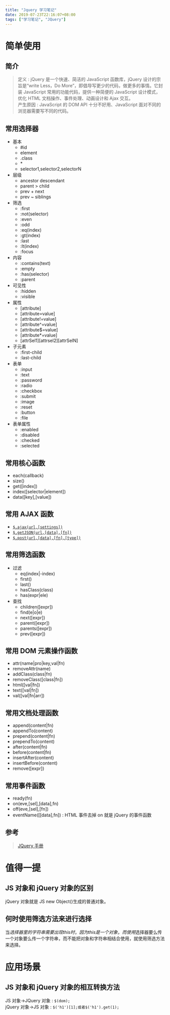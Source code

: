 ```yaml
---
title: "Jquery 学习笔记"
date: 2019-07-23T22:16:07+08:00
tags: ["学习笔记", "JQuery"]
---
```


# 简单使用

## 简介

> 定义 : jQuery 是一个快速、简洁的 JavaScript 函数库，jQuery 设计的宗旨是“write Less，Do More”，即倡导写更少的代码，做更多的事情。它封装 JavaScript 常用的功能代码，提供一种简便的 JavaScript 设计模式，优化 HTML 文档操作、事件处理、动画设计和 Ajax 交互。  
> 产生原因 : JavaScript 的 DOM API 十分不好用、JavaScript 面对不同的浏览器需要写不同的代码。

## 常用选择器

- 基本
  - #id
  - element
  - .class
  - \*
  - selector1,selector2,selectorN
- 层级
  - ancestor descendant
  - parent > child
  - prev + next
  - prev ~ siblings
- 筛选
  - :first
  - :not(selector)
  - :even
  - :odd
  - :eq(index)
  - :gt(index)
  - :last
  - :lt(index)
  - :focus
- 内容
  - :contains(text)
  - :empty
  - :has(selector)
  - :parent
- 可见性
  - :hidden
  - :visible
- 属性
  - [attribute]
  - [attribute=value]
  - [attribute!=value]
  - [attribute^=value]
  - [attribute$=value]
  - [attribute\*=value]
  - [attrSel1][attrsel2][attrSelN]
- 子元素
  - :first-child
  - :last-child
- 表单
  - :input
  - :text
  - :password
  - :radio
  - :checkbox
  - :submit
  - :image
  - :reset
  - :button
  - :file
- 表单属性
  - :enabled
  - :disabled
  - :checked
  - :selected

## 常用核心函数

- each(callback)
- size()
- get([index])
- index([selector|element])
- data([key],[value])

## 常用 AJAX 函数

- [`$.ajax(url,[settings])`](http://jquery.cuishifeng.cn/jQuery.Ajax.html)
- [`$.getJSON(url,[data],[fn])`](http://jquery.cuishifeng.cn/jQuery.getJSON.html)
- [`$.post(url,[data],[fn],[type])`](http://jquery.cuishifeng.cn/jQuery.post.html)

## 常用筛选函数

- 过滤
  - eq(index|-index)
  - first()
  - last()
  - hasClass(class)
  - has(expr|ele)
- 查找
  - children([expr])
  - find(e|o|e)
  - next([expr])
  - parent([expr])
  - parents([expr])
  - prev([expr])

## 常用 DOM 元素操作函数

- attr(name|pro|key,val|fn)
- removeAttr(name)
- addClass(class|fn)
- removeClass([class|fn])
- html([val|fn])
- text([val|fn])
- val([val|fn|arr])

## 常用文档处理函数

- append(content|fn)
- appendTo(content)
- prepend(content|fn)
- prependTo(content)
- after(content|fn)
- before(content|fn)
- insertAfter(content)
- insertBefore(content)
- remove([expr])

## 常用事件函数

- ready(fn)
- on(eve,[sel],[data],fn)
- off(eve,[sel],[fn])
- eventName([[data],fn]) : HTML 事件去掉 on 就是 jQuery 的事件函数

## 参考

> [JQuery 手册](http://jquery.cuishifeng.cn/)

# 值得一提

## JS 对象和 jQuery 对象的区别

jQuery 对象就是 JS new Object()生成的普通对象。

## 何时使用筛选方法来进行选择

当$选择器里的字符串需要出现this时，因为this是一个对象，而使用$选择器要么传一个对象要么传一个字符串，而不能把对象和字符串相结合使用，就使用筛选方法来选择。

# 应用场景

## JS 对象和 jQuery 对象的相互转换方法

JS 对象-\>JQuery 对象 : `$(dom);`  
jQuery 对象-\>JS 对象 : `$('h1')[1];或者$('h1').get(1);`

